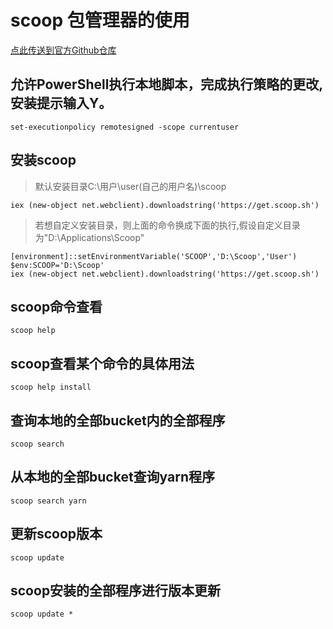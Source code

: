 # scoop 包管理器的使用
[点此传送到官方Github仓库](https://github.com/lukesampson/scoop)
## 允许PowerShell执行本地脚本，完成执行策略的更改,安装提示输入Y。
```shell script
set-executionpolicy remotesigned -scope currentuser
```
## 安装scoop
> 默认安装目录C:\用户\user(自己的用户名)\scoop

```shell script
iex (new-object net.webclient).downloadstring('https://get.scoop.sh')
```
> 若想自定义安装目录，则上面的命令换成下面的执行,假设自定义目录为"D:\Applications\Scoop"

```shell script
[environment]::setEnvironmentVariable('SCOOP','D:\Scoop','User')
$env:SCOOP='D:\Scoop'
iex (new-object net.webclient).downloadstring('https://get.scoop.sh')
```
## scoop命令查看
```shell script
scoop help
```
## scoop查看某个命令的具体用法
```shell script
scoop help install
```
## 查询本地的全部bucket内的全部程序
```shell script
scoop search
```
## 从本地的全部bucket查询yarn程序
```shell script
scoop search yarn
```
## 更新scoop版本
```shell script
scoop update
```
## scoop安装的全部程序进行版本更新
```shell script
scoop update *
```